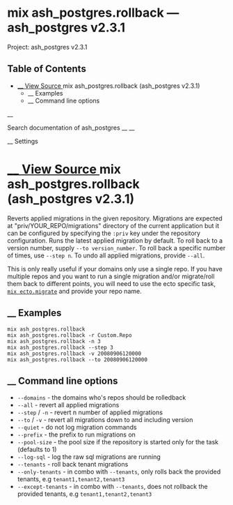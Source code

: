 # mix ash_postgres.rollback — ash_postgres v2.3.1

Project: ash_postgres v2.3.1

## Table of Contents

- [ __ View Source ](external_link) mix ash_postgres.rollback (ash_postgres v2.3.1)
  - __ Examples
  - __ Command line options

__

Search documentation of ash_postgres __ __

__ Settings

#  [ __ View Source ](external_link) mix ash_postgres.rollback (ash_postgres v2.3.1)

Reverts applied migrations in the given repository. Migrations are expected at "priv/YOUR_REPO/migrations" directory of the current application but it can be configured by specifying the `:priv` key under the repository configuration. Runs the latest applied migration by default. To roll back to a version number, supply `--to version_number`. To roll back a specific number of times, use `--step n`. To undo all applied migrations, provide `--all`.

This is only really useful if your domains only use a single repo. If you have multiple repos and you want to run a single migration and/or migrate/roll them back to different points, you will need to use the ecto specific task, [`mix ecto.migrate`](external_link) and provide your repo name.

##  __ Examples
    
    
    mix ash_postgres.rollback
    mix ash_postgres.rollback -r Custom.Repo
    mix ash_postgres.rollback -n 3
    mix ash_postgres.rollback --step 3
    mix ash_postgres.rollback -v 20080906120000
    mix ash_postgres.rollback --to 20080906120000

##  __ Command line options

  * `--domains` \- the domains who's repos should be rolledback
  * `--all` \- revert all applied migrations
  * `--step` / `-n` \- revert n number of applied migrations
  * `--to` / `-v` \- revert all migrations down to and including version
  * `--quiet` \- do not log migration commands
  * `--prefix` \- the prefix to run migrations on
  * `--pool-size` \- the pool size if the repository is started only for the task (defaults to 1)
  * `--log-sql` \- log the raw sql migrations are running
  * `--tenants` \- roll back tenant migrations
  * `--only-tenants` \- in combo with `--tenants`, only rolls back the provided tenants, e.g `tenant1,tenant2,tenant3`
  * `--except-tenants` \- in combo with `--tenants`, does not rollback the provided tenants, e.g `tenant1,tenant2,tenant3`


